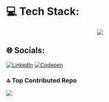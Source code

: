 # 💻 Tech Stack:
<p align="center">
<img src="https://skillicons.dev/icons?i=vscode,ubuntu,linux,sentry,postman,sqlite,mysql,laravel,php,vite,cloudflare,tailwindcss,python,js,html,css,bash,apple&perline=4" />
</p>

## 🌐 Socials:
[![LinkedIn](https://img.shields.io/badge/LinkedIn-%230077B5.svg?logo=linkedin&logoColor=white)](https://linkedin.com/in/patryk-namyslak) [![Codepen](https://img.shields.io/badge/Codepen-000000?logo=codepen&logoColor=white)](https://codepen.io/PatrykNamyslak) 


### 🔝 Top Contributed Repo
![](https://github-contributor-stats.vercel.app/api?username=PatrykNamyslak&limit=5&theme=one_dark_pro&combine_all_yearly_contributions=true)
